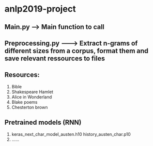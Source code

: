 # anlp2019-project

## Main.py --> Main function to call
## Preprocessing.py ---> Extract n-grams of different sizes from a corpus, format them and save relevant ressources to files

## Resources: 

1. Bible
2. Shakespeare Hamlet
3. Alice in Wonderland
4. Blake poems
5. Chesterton brown

## Pretrained models (RNN)

1. keras_next_char_model_austen.h10
   history_austen_char.p10
2. ......
